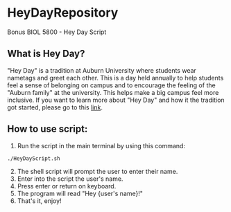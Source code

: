 # HeyDayRepository
Bonus BIOL 5800 - Hey Day Script
## What is Hey Day?
"Hey Day" is a tradition at Auburn University where students wear nametags and greet each other. This is a day held annually to help students feel a sense of belonging on campus and to encourage the feeling of the "Auburn family" at the university. This helps make a big campus feel more inclusive. If you want to learn more about "Hey Day" and how it the tradition got started, please go to this [link](http://sga.auburn.edu/hey-day/).
## How to use script:
1. Run the script in the main terminal by using this command:
```bash
./HeyDayScript.sh
```
2. The shell script will prompt the user to enter their name.
3. Enter into the script the user's name.
4. Press enter or return on keyboard.
5. The program will read "Hey {user's name}!"
6. That's it, enjoy!
